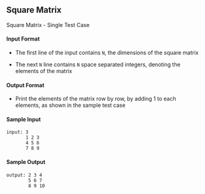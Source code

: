 ## **Square Matrix**

Square Matrix - Single Test Case

#### **Input Format**

- The first line of the input contains `N`, the dimensions of the square matrix
 
- The next `N` line contains `N` space separated integers, denoting the elements of the matrix

#### **Output Format**

- Print the elements of the matrix row by row, by adding 1 to each elements, as shown in the sample test case

#### **Sample Input**
    input: 3
           1 2 3
           4 5 6
           7 8 9 

#### **Sample Output**
    output: 2 3 4
            5 6 7
            8 9 10

